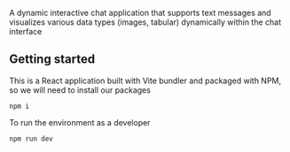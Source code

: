 A dynamic interactive chat application that supports text messages and visualizes various data types (images, tabular) dynamically within the chat interface

## Getting started

This is a React application built with Vite bundler and packaged with NPM, so we will need to install our packages

```
npm i
```

To run the environment as a developer

```
npm run dev
```
